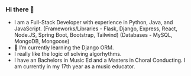 ### Hi there 👋

- I am a Full-Stack Developer with experience in Python, Java, and JavaScript.
  (Frameworks/Libraries - Flask, Django, Express, React, Node.JS, Spring Boot, Bootstrap, Tailwind)
  (Databases - ​MySQL, MongoDB, Mongoose)
- 🌱 I’m currently learning the Django ORM.
- I really like the logic of solving algorhythms.
- I have an Bachelors in Music Ed and a Masters in Choral Conducting. I am currently in my 17th year as a music educator.
